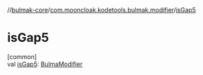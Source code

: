 //[bulmak-core](../../index.md)/[com.mooncloak.kodetools.bulmak.modifier](index.md)/[isGap5](is-gap5.md)

# isGap5

[common]\
val [isGap5](is-gap5.md): [BulmaModifier](-bulma-modifier/index.md)
